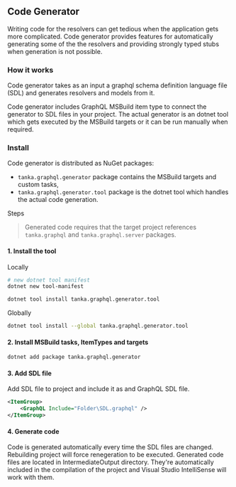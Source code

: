 ## Code Generator

Writing code for the resolvers can get tedious when the application
gets more complicated. Code generator provides features for automatically
generating some of the the resolvers and providing strongly typed stubs when
generation is not possible.


### How it works

Code generator takes as an input a graphql schema definition language file (SDL)
and generates resolvers and models from it.

Code generator includes GraphQL MSBuild item type to connect the generator to SDL
files in your project. The actual generator is an dotnet tool which gets executed
by the MSBuild targets or it can be run manually when required.


### Install 

Code generator is distributed as NuGet packages:

- `tanka.graphql.generator` package contains the MSBuild targets and custom tasks,
- `tanka.graphql.generator.tool` package is the dotnet tool which handles the actual code
generation.


Steps

> Generated code requires that the target project references `tanka.graphql` and `tanka.graphql.server` packages.

#### 1. Install the tool

Locally
```bash
# new dotnet tool manifest
dotnet new tool-manifest

dotnet tool install tanka.graphql.generator.tool
```

Globally
```bash
dotnet tool install --global tanka.graphql.generator.tool
```

#### 2. Install MSBuild tasks, ItemTypes and targets

```bash
dotnet add package tanka.graphql.generator
```

#### 3. Add SDL file

Add SDL file to project and include it as
and GraphQL SDL file.

```xml
<ItemGroup>
    <GraphQL Include="Folder\SDL.graphql" />
</ItemGroup>
```

#### 4. Generate code

Code is generated automatically every time the SDL files are changed. 
Rebuilding project will force renegeration to be executed.
Generated code files are located in IntermediateOutput directory. They're 
automatically included in the compilation of the project and 
Visual Studio IntelliSense will work with them. 



